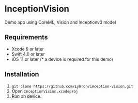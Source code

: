 # InceptionVision
Demo app using CoreML, Vision and Inceptionv3 model 

## Requirements
- Xcode 9 or later
- Swift 4.0 or later
- iOS 11 or later (* a device is required for this demo)

## Installation
1. `git clone https://github.com/Lybron/inception-vision.git`
2. Open `InceptionVision.xcodeproj`
3. Run on device.
